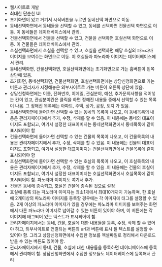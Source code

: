 -   웹사이트로 개발
-   최대한 단순한 UI
-   초기화면이 있고 거기서 시작버튼을 누르면 동네선택 화면으로 이동.
-   동네선택화면에서 동네들을 선택할 수 있고, 동네를 선택하면 건물선택 화면으로 이동. 이 동네들은 데이터베이스에서 관리.
-   건물선택화면에서 건물을 선택할 수 있고, 건물을 선택하면 호실선택 화면으로 이동. 이 건물들은 데이터베이스에서 관리.
-   호실선택화면에서 호실을 선택할 수 있고, 호실을 선택하면 해당 호실의 파노라마 이미지를 보여주는 화면으로 이동. 이 호실들과 파노라마 이미지는 데이터베이스에서 관리.
-   동네선택화면, 건물선택화면, 호실선택화면에는 초기화면으로 가는 홈버튼이 왼쪽상단에 있음.
-   초기화면, 동네선택화면, 건물선택화면, 호실선택화면에는 상담신청화면으로 가는 버튼과 관리자가 지정해놓은 외부사이트로 가는 버튼이 오른쪽 상단에 있음.
-   상담신청화면에는 이름, 전화번호, 이메일, 관심분야, 예산, 추가문의사항을 적어넣는 칸이 있고, 관심분야칸은 클릭을 하면 정해진 내용들 중에서 선택할 수 있는 목록이 나옴. 그 정해진 목록에는 아파트, 주택, 상가, 공장, 토지 가 있음.
-   동네선택화면에 들어가면 선택할 수 있는 동네의 목록이 나오고, 이 동네목록의 내용은 관리자페이지에서 추가, 수정, 삭제를 할 수 있음. 이 내용에는 동네의 대표이미지도 포함되고, 여기서 설정한 대표이미지는 동네선택화면에서 동네목록에 같이 표시되어야 함
-   건물선택화면에 들어가면 선택할 수 있는 건물의 목록이 나오고, 이 건물목록의 내용은 관리자페이지에서 추가, 수정, 삭제를 할 수 있음. 이 내용에는 건물의 대표이미지도 포함되고, 여기서 설정한 대표이미지는 건물선택화면에서 건물목록에 같이 표시되어야 함
-   호실선택화면에 들어가면 선택할 수 있는 호실의 목록이 나오고, 이 호실목록의 내용은 관리자페이지에서 추가, 수정, 삭제를 할 수 있음 .이 내용에는 건물의 호실이미지도 포함되고, 여기서 설정한 대표이미지는 호실선택화면에서 호실목록에 같이 표시되어야 함. 파노라마 이미지도 여기서 추가.
-   건물은 동네에 종속되고, 호실은 건물에 종속된 것으로 설정
-   호실에 등록 되는 파노라마 이미지는 최소1개에서 최대10개까지 가능하며, 한 호실에 2개이상의 파노라마 이미지를 등록할 경우에는 각 이미지에 태그를 설정할 수 있음. 2개 이상의 파노라마 이미지가 있을 경우에는 파노라마 이미지를 보여주는 화면에서 다른 파노라마 이미지로 넘어갈 수 있는 버튼이 있어야 하며, 이 버튼에는 각 이미지에 태그되어 있는 텍스트가 표시되어야 함.
-   관리자페이지에서는 동네, 건물, 호실에 대한 내용들을 등록, 수정, 삭제 할 수 있어야 하고, 외부사이트로 연결되는 버튼의 url과 버튼에 표시 될 텍스트를 설정할 수 있어야 함. 그리고 상담신청화면에서 수집한 정보를 엑셀파일로 정리해서 다운로드 받을 수 있는 버튼도 있어야 함.
-   관리자페이지에서 동네, 건물, 호실에 대한 내용들을 등록하면 데이터베이스에 등록해서 관리해야 함. 상담신청화면에서 수집한 정보들도 데이터베이스에 등록해서 관리
